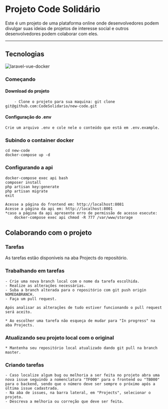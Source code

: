 # Projeto Code Solidário

<p>Este é um projeto de uma plataforma online onde desenvolvedores podem divulgar suas ideias de projetos de interesse social e outros desenvolvedores podem colaborar com eles.</p>

---

<h2>Tecnologias </h2>
    
![laravel-vue-docker](https://user-images.githubusercontent.com/32945891/80235462-21181500-8630-11ea-874c-331b519698b4.png)

### Começando

#### Download do projeto

```
    - Clone o projeto para sua maquina: git clone git@github.com:CodeSolidario/new-code.git

```

#### Configuração do .env

    Crie um arquivo .env e cole nele o conteúdo que está em .env.example.

### Subindo o container docker

    cd new-code
    docker-compose up -d

### Configurando a api

    docker-compose exec api bash
    composer install
    php artisan key:generate
    php artisan migrate
    exit

    Acesse a página do frontend em: http://localhost:8081
    Acesse a página da api em: http://localhost:8001
    *caso a página da api apresente erro de permissão de acesso esecute:
        docker-compose exec api chmod -R 777 /var/www/storage

## Colaborando com o projeto

### Tarefas

As tarefas estão disponíveis na aba Projects do repositório.

### Trabalhando em tarefas

    - Crie uma nova branch local com o nome da tarefa escolhida.
    - Realize as alterações necessárias.
    - Suba a branch alterada para o repositório com git push origin NOMEDABRANCH.
    - Faça um pull request.

    Após analisar as alterações de tudo estiver funcionando o pull request será aceito.

    * Ao escolher uma tarefa não esqueça de mudar para "In progress" na aba Projects.

### Atualizando seu projeto local com o original

    * Mantenha seu repositório local atualizado dando git pull na branch master.

### Criando tarefas

    - Caso localize algum bug ou melhoria a ser feita no projeto abra uma nova issue seguindo a nomenclatura "TF000" para o frontend ou "TB000" para o backend, sendo que o número deve ser sempre o próximo após a última issue cadastrada.
    - Na aba de issues, na barra lateral, em "Projects", selecionar o projeto.
    - Descreva a melhoria ou correção que deve ser feita.
